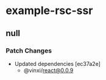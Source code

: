 # example-rsc-ssr

## null

### Patch Changes

- Updated dependencies [ec37a2e]
  - @vinxi/react@0.0.9
